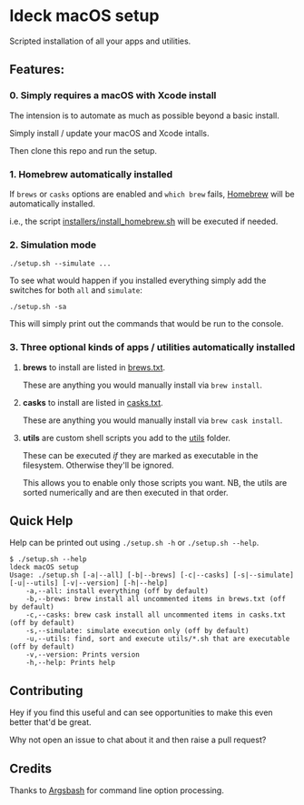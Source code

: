 # ldeck macOS setup #

Scripted installation of all your apps and utilities.

## Features: ##

### 0. Simply requires a macOS with Xcode install  ###

The intension is to automate as much as possible beyond a basic install.

Simply install / update your macOS and Xcode intalls.

Then clone this repo and run the setup.

### 1. Homebrew automatically installed ###

If `brews` or `casks` options are enabled and `which brew` fails, [Homebrew](https://brew.sh) will be automatically installed.

i.e., the script [installers/install_homebrew.sh](installers/install_homebrew.sh) will be executed if needed.

### 2. Simulation mode ###

    ./setup.sh --simulate ...

To see what would happen if you installed everything simply add the switches for both `all` and `simulate`:

    ./setup.sh -sa

This will simply print out the commands that would be run to the console.

### 3. Three optional kinds of apps / utilities automatically installed ###

1. **brews** to install are listed in [brews.txt](brews.txt).

    These are anything you would manually install via `brew install`.

2. **casks** to install are listed in [casks.txt](casks.txt).

    These are anything you would manually install via `brew cask install`.

3. **utils** are custom shell scripts you add to the [utils](utils) folder.

    These can be executed _if_ they are marked as executable in the filesystem. Otherwise they'll be ignored.

    This allows you to enable only those scripts you want. NB, the utils are sorted numerically and are then executed in that order.

## Quick Help ##

Help can be printed out using `./setup.sh -h` or `./setup.sh --help`.

    $ ./setup.sh --help
    ldeck macOS setup
    Usage: ./setup.sh [-a|--all] [-b|--brews] [-c|--casks] [-s|--simulate] [-u|--utils] [-v|--version] [-h|--help]
        -a,--all: install everything (off by default)
	    -b,--brews: brew install all uncommented items in brews.txt (off by default)
	    -c,--casks: brew cask install all uncommented items in casks.txt (off by default)
	    -s,--simulate: simulate execution only (off by default)
	    -u,--utils: find, sort and execute utils/*.sh that are executable (off by default)
	    -v,--version: Prints version
	    -h,--help: Prints help

## Contributing ##

Hey if you find this useful and can see opportunities to make this even better that'd be great.

Why not open an issue to chat about it and then raise a pull request?

## Credits ##

Thanks to [Argsbash](https://argbash.io/) for command line option processing.
